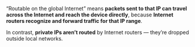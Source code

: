 “Routable on the global Internet” means **packets sent to that IP can travel across the Internet and reach the device directly**, because **Internet routers recognize and forward traffic for that IP range**.

In contrast, **private IPs aren’t routed** by Internet routers — they’re dropped outside local networks.
